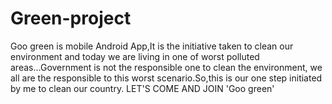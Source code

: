 # Green-project
Goo green is mobile Android App,It is the initiative taken to clean our environment and
today we are living in one of worst polluted areas...Government is not the responsible one to clean the environment,
we all are the responsible to this worst scenario.So,this is our one step initiated by me to clean our country.
LET'S COME AND JOIN 'Goo green'
